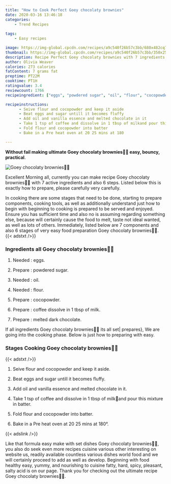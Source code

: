 ```yaml
---
title: "How to Cook Perfect Goey chocolaty brownies"
date: 2020-03-16 13:46:18
categories:
    - Trend Recipes
    
tags:
    - Easy recipes

image: https://img-global.cpcdn.com/recipes/a9c540f26b57c3bb/680x482cq70/goey-chocolaty-brownies🍫🍫-recipe-main-photo.jpg
thumbnail: https://img-global.cpcdn.com/recipes/a9c540f26b57c3bb/350x250cq70/goey-chocolaty-brownies🍫🍫-recipe-main-photo.jpg
description: Recipe Perfect Goey chocolaty brownies with 7 ingredients and 6 stages of easy cooking.
author: Olivia Weaver
calories: 273 calories
fatContent: 7 grams fat
preptime: PT22M
cooktime: PT1H
ratingvalue: 3.4
reviewcount: 1766
recipeingredient: ["eggs", "powdered sugar", "oil", "flour", "cocopowder", "coffee dissolve in 1 tbsp of milk", "melted dark chocolate"]

recipeinstructions: 
      - Seive flour and cocopowder and keep it aside 
      - Beat eggs and sugar untill it becomes fluffy 
      - Add oil and vanilla essence and melted chocolate in it 
      - Take 1 tsp of coffee and dissolve in 1 tbsp of milkand pour this mixture in batter 
      - Fold flour and cocopowder into batter 
      - Bake in a Pre heat oven at 20 25 mins at 180

---
```




**Without fail making ultimate Goey chocolaty brownies🍫🍫 easy, bouncy, practical**. 


![Goey chocolaty brownies🍫🍫](https://img-global.cpcdn.com/recipes/a9c540f26b57c3bb/680x482cq70/goey-chocolaty-brownies🍫🍫-recipe-main-photo.jpg "Goey chocolaty brownies🍫🍫")




Excellent Morning all, currently you can make recipe Goey chocolaty brownies🍫🍫 with 7 active ingredients and also 6 steps. Listed below this is exactly how to prepare, please carefully very carefully.

In cooking there are some stages that need to be done, starting to prepare components, cooking tools, as well as additionally understand just how to begin with beginning to cooking is prepared to be served and enjoyed. Ensure you has sufficient time and also no is assuming regarding something else, because will certainly cause the food to melt, taste not ideal wanted, as well as lots of others. Immediately, listed below are 7 components and also 6 stages of very easy food preparation Goey chocolaty brownies🍫🍫.
{{< adstxt />}}

### Ingredients all Goey chocolaty brownies🍫🍫


1. Needed  : eggs.

1. Prepare  : powdered sugar.

1. Needed  : oil.

1. Needed  : flour.

1. Prepare  : cocopowder.

1. Prepare  : coffee dissolve in 1 tbsp of milk.

1. Prepare  : melted dark chocolate.



If all ingredients Goey chocolaty brownies🍫🍫 its all set| prepares}, We are going into the cooking phase. Below is just how to preparing with easy.

### Stages Cooking Goey chocolaty brownies🍫🍫

{{< adstxt />}}


1. Seive flour and cocopowder and keep it aside.



1. Beat eggs and sugar untill it becomes fluffy.



1. Add oil and vanilla essence and melted chocolate in it.



1. Take 1 tsp of coffee and dissolve in 1 tbsp of milk🥛and pour this mixture in batter.



1. Fold flour and cocopowder into batter.



1. Bake in a Pre heat oven at 20 25 mins at 180°.





{{< adslink />}}

Like that formula easy make with set dishes Goey chocolaty brownies🍫🍫, you also do seek even more recipes cuisine various other interesting on website us, readily available countless various dishes world food and we will certainly proceed to add as well as develop. Beginning with food healthy easy, yummy, and nourishing to cuisine fatty, hard, spicy, pleasant, salty acid is on our page. Thank you for checking out the ultimate recipe Goey chocolaty brownies🍫🍫.

